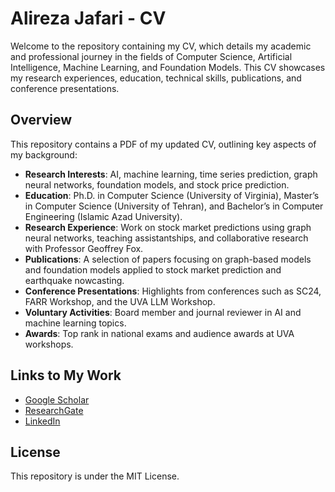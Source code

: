 # Alireza Jafari - CV

Welcome to the repository containing my CV, which details my academic and professional journey in the fields of Computer Science, Artificial Intelligence, Machine Learning, and Foundation Models. This CV showcases my research experiences, education, technical skills, publications, and conference presentations.

## Overview

This repository contains a PDF of my updated CV, outlining key aspects of my background:

- **Research Interests**: AI, machine learning, time series prediction, graph neural networks, foundation models, and stock price prediction.
- **Education**: Ph.D. in Computer Science (University of Virginia), Master’s in Computer Science (University of Tehran), and Bachelor’s in Computer Engineering (Islamic Azad University).
- **Research Experience**: Work on stock market predictions using graph neural networks, teaching assistantships, and collaborative research with Professor Geoffrey Fox.
- **Publications**: A selection of papers focusing on graph-based models and foundation models applied to stock market prediction and earthquake nowcasting.
- **Conference Presentations**: Highlights from conferences such as SC24, FARR Workshop, and the UVA LLM Workshop.
- **Voluntary Activities**: Board member and journal reviewer in AI and machine learning topics.
- **Awards**: Top rank in national exams and audience awards at UVA workshops.

## Links to My Work

- [Google Scholar](https://scholar.google.com/citations?hl=en&user=ePu-g_EAAAAJ)
- [ResearchGate](https://www.researchgate.net/profile/Alireza-Jafari-22)
- [LinkedIn](https://www.linkedin.com/in/alireza--jafari/)

## License

This repository is under the MIT License.
